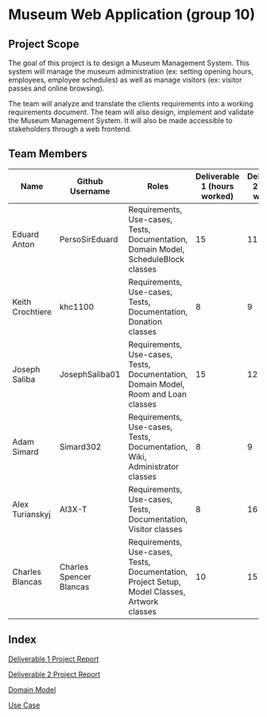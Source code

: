 # Museum Web Application (group 10)
## Project Scope
The goal of this project is to design a Museum Management System. This system will manage the museum administration (ex: setting opening hours, employees, employee schedules) as well as manage visitors (ex: visitor passes and online browsing).

The team will analyze and translate the clients requirements into a working requirements document. The team will also design, implement and validate the Museum Management System. It will also be made accessible to stakeholders through a web frontend.

## Team Members
| Name      | Github Username | Roles | Deliverable 1 (hours worked) | Deliverable 2 (hours worked) 
| ----------- | ----------- | ----------- | ----------- | ----------- |
| Eduard Anton      | PersoSirEduard       | Requirements, Use-cases, Tests, Documentation, Domain Model,  ScheduleBlock classes| 15 | 11
| Keith Crochtiere   | khc1100        | Requirements, Use-cases, Tests, Documentation, Donation classes | 8 | 9
| Joseph Saliba   | JosephSaliba01        | Requirements, Use-cases, Tests, Documentation, Domain Model, Room and Loan classes | 15 | 12
| Adam Simard   | Simard302        | Requirements, Use-cases, Tests, Documentation, Wiki, Administrator classes | 8 | 9
| Alex Turianskyj   | Al3X-T        | Requirements, Use-cases, Tests, Documentation, Visitor classes | 8 | 16
| Charles Blancas   | Charles Spencer Blancas        | Requirements, Use-cases, Tests, Documentation, Project Setup, Model Classes, Artwork classes | 10 | 15

## Index
[Deliverable 1 Project Report](https://github.com/McGill-ECSE321-Fall2022/project-group-10/wiki/Deliverable-1-Project-Report)

[Deliverable 2 Project Report](https://github.com/McGill-ECSE321-Fall2022/project-group-10/wiki/Deliverable-2-Project-Report)

[Domain Model](https://github.com/McGill-ECSE321-Fall2022/project-group-10/wiki/UML-Domain-Model)

[Use Case](https://github.com/McGill-ECSE321-Fall2022/project-group-10/wiki/Use-Case-Diagram-and-Specifics)
